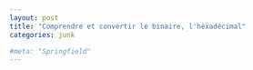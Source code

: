 ```yaml
---
layout: post
title: "Comprendre et convertir le binaire, l'héxadécimal"
categories: junk

#meta: "Springfield"
---
```


